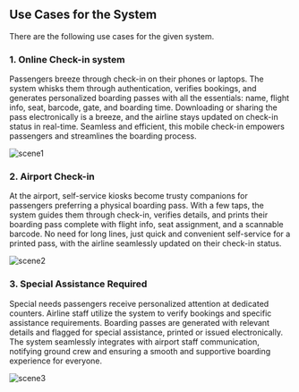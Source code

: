 ## Use Cases for the System
There are the following use cases for the given system.

### 1. Online Check-in system
Passengers breeze through check-in on their phones or laptops. The system whisks them through authentication, verifies bookings, and generates personalized boarding passes with all the essentials: name, flight info, seat, barcode, gate, and boarding time. Downloading or sharing the pass electronically is a breeze, and the airline stays updated on check-in status in real-time. Seamless and efficient, this mobile check-in empowers passengers and streamlines the boarding process.

![scene1](https://github.com/manaralrr/Assignment-1-Software-Modelling/assets/160352954/a965ddd5-11fa-4a6f-ac88-cc13b83157c3)

### 2. Airport Check-in
At the airport, self-service kiosks become trusty companions for passengers preferring a physical boarding pass. With a few taps, the system guides them through check-in, verifies details, and prints their boarding pass complete with flight info, seat assignment, and a scannable barcode. No need for long lines, just quick and convenient self-service for a printed pass, with the airline seamlessly updated on their check-in status.

![scene2](https://github.com/manaralrr/Assignment-1-Software-Modelling/assets/160352954/26b63469-2b53-4d8e-a342-d92f03e468aa)

### 3. Special Assistance Required
Special needs passengers receive personalized attention at dedicated counters. Airline staff utilize the system to verify bookings and specific assistance requirements. Boarding passes are generated with relevant details and flagged for special assistance, printed or issued electronically. The system seamlessly integrates with airport staff communication, notifying ground crew and ensuring a smooth and supportive boarding experience for everyone.

![scene3](https://github.com/manaralrr/Assignment-1-Software-Modelling/assets/160352954/47d895e9-d541-4adf-9d28-0ff48d457ae8)
